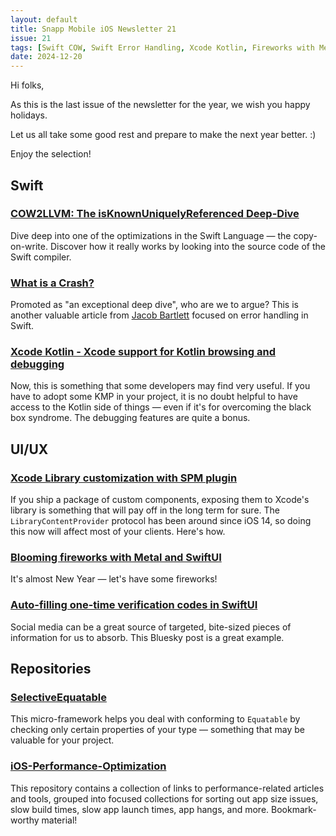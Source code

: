 ```yaml
---
layout: default
title: Snapp Mobile iOS Newsletter 21
issue: 21
tags: [Swift COW, Swift Error Handling, Xcode Kotlin, Fireworks with Metal, iOS Performance]
date: 2024-12-20
---
```


Hi folks,

As this is the last issue of the newsletter for the year, we wish you happy holidays.

Let us all take some good rest and prepare to make the next year better. :)

Enjoy the selection!

## Swift

### [COW2LLVM: The isKnownUniquelyReferenced Deep-Dive](https://blog.jacobstechtavern.com/p/cow2llvm-the-isknownuniquelyreferenced)

Dive deep into one of the optimizations in the Swift Language — the copy-on-write. Discover how it really works by looking into the source code of the Swift compiler.

### [What is a Crash?](https://blog.jacobstechtavern.com/p/what-is-a-crash)

Promoted as "an exceptional deep dive", who are we to argue? This is another valuable article from [Jacob Bartlett](https://substack.com/@jacobbartlett) focused on error handling in Swift.

### [Xcode Kotlin - Xcode support for Kotlin browsing and debugging](https://touchlab.co/xcodekotlin)

Now, this is something that some developers may find very useful. If you have to adopt some KMP in your project, it is no doubt helpful to have access to the Kotlin side of things — even if it's for overcoming the black box syndrome. The debugging features are quite a bonus.

## UI/UX

### [Xcode Library customization with SPM plugin](https://www.artemnovichkov.com/blog/xcode-library-customization-with-spm-plugin)

If you ship a package of custom components, exposing them to Xcode's library is something that will pay off in the long term for sure. The `LibraryContentProvider` protocol has been around since iOS 14, so doing this now will affect most of your clients. Here's how.

### [Blooming fireworks with Metal and SwiftUI](https://uvolchyk.medium.com/blooming-fireworks-with-metal-and-swiftui-6550cef997e2)

It's almost New Year — let's have some fireworks!

### [Auto-filling one-time verification codes in SwiftUI](https://bsky.app/profile/iosdevalb.bsky.social/post/3ldnpt7spek2d)

Social media can be a great source of targeted, bite-sized pieces of information for us to absorb. This Bluesky post is a great example.

## Repositories

### [SelectiveEquatable](https://swiftpackageindex.com/DandyLyons/SelectiveEquatable)

This micro-framework helps you deal with conforming to `Equatable` by checking only certain properties of your type — something that may be valuable for your project.

### [iOS-Performance-Optimization](https://github.com/hoangatuan/iOS-Performance-Optimization)

This repository contains a collection of links to performance-related articles and tools, grouped into focused collections for sorting out app size issues, slow build times, slow app launch times, app hangs, and more. Bookmark-worthy material!
